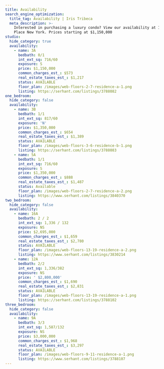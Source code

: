 ```yaml
---
title: Availability
search_engine_optimization:
  title_tag: Availability | Iris Tribeca
  meta_description: >-
    Interested in purchasing a luxury condo? View our availability at 19 Park
    Place New York. Prices starting at $1,150,000
studio:
  hide_category: true
  availability:
    - name: 3A
      bedbath: 0/1
      int_ext_sq: 716/60
      exposure: S
      price: $1,150,000
      common_charges_est_: $573
      real_estate_taxes_est_: $1,217
      status: AVAILABLE
      floor_plan: /images/web-floors-2-7-residence-a-1.png
      listing: https://serhant.com/listings/3788082
one_bedroom:
  hide_category: false
  availability:
    - name: 3B
      bedbath: 1/1
      int_ext_sq: 817/60
      exposure: 'N'
      price: $1,350,000
      common_charges_est_: $654
      real_estate_taxes_est_: $1,389
      status: AVAILABLE
      floor_plan: /images/web-floors-3-6-residence-b-1.png
      listing: https://serhant.com/listings/3788083
    - name: 5A
      bedbath: 1/1
      int_ext_sq: 716/60
      exposure: S
      price: $1,350,000
      common_charges_est_: $888
      real_estate_taxes_est_: $1,487
      status: Available
      floor_plan: /images/web-floors-2-7-residence-a-2.png
      listing: https://www.serhant.com/listings/3840370
two_bedroom:
  hide_category: false
  availability:
    - name: 16A
      bedbath: 2 / 2
      int_ext_sq: 1,336 / 132
      exposure: NS
      price: $2,695,000
      common_charges_est_: $1,659
      real_estate_taxes_est_: $2,780
      status: AVAILABLE
      floor_plan: /images/web-floors-13-19-residence-a-2.png
      listing: https://www.serhant.com/listings/3830214
    - name: 12A
      bedbath: 2/2
      int_ext_sq: 1,336/382
      exposure: NS
      price: ' $2,800,000'
      common_charges_est_: $1,690
      real_estate_taxes_est_: $2,831
      status: AVAILABLE
      floor_plan: /images/web-floors-13-19-residence-a-1.png
      listing: https://serhant.com/listings/3788102
three_bedroom:
  hide_category: false
  availability:
    - name: 9A
      bedbath: 3/3
      int_ext_sq: 1,587/132
      exposure: NS
      price: $3,000,000
      common_charges_est_: $1,968
      real_estate_taxes_est_: $3,297
      status: AVAILABLE
      floor_plan: /images/web-floors-9-11-residence-a-1.png
      listing: https://www.serhant.com/listings/3788107
---
```


